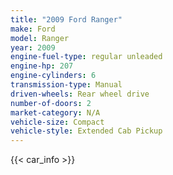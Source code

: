 ```yaml
---
title: "2009 Ford Ranger"
make: Ford
model: Ranger
year: 2009
engine-fuel-type: regular unleaded
engine-hp: 207
engine-cylinders: 6
transmission-type: Manual
driven-wheels: Rear wheel drive
number-of-doors: 2
market-category: N/A
vehicle-size: Compact
vehicle-style: Extended Cab Pickup
---
```


{{< car_info >}}
